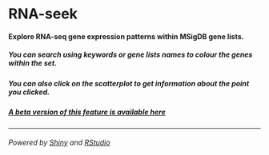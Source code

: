 # RNA-seek

#### Explore RNA-seq gene expression patterns within MSigDB gene lists.

##### You can search using keywords or gene lists names to colour the genes within the set. 

##### You can also click on the scatterplot to get information about the point you clicked. 

##### [A beta version of this feature is available here](https://mmingay2.shinyapps.io/RNA-seek/)

---

###### Powered by [Shiny](shiny.rstudio.com) and [RStudio](https://www.rstudio.com)




